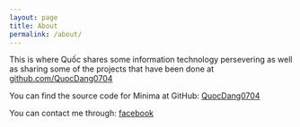 ```yaml
---
layout: page
title: About
permalink: /about/
---
```


This is where Quốc shares some information technology persevering as well as sharing some of the projects that have been done at [github.com/QuocDang0704](https://github.com/QuocDang0704/)

You can find the source code for Minima at GitHub:
[QuocDang0704](https://github.com/QuocDang0704/)

You can contact me through:
[facebook](https://www.facebook.com/Quoc2002.deptroai/)


<!-- [jekyll-organization]: https://github.com/jekyll -->
